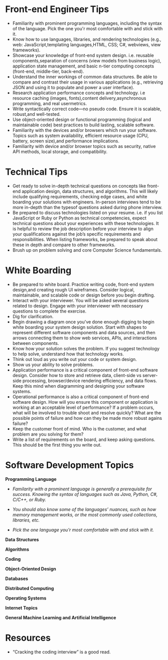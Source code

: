 # Front-end Engineer Tips
* Familiarity with prominent programming languages, including the syntax of the language. Pick the one you'r most comfortable with and stick with it.
* Know how to use languages, libraries, and rendering technologies (e.g., web: JavaScript,templating languages,HTML, CSS; C#, webviews, view frameworks).
* Showcase your knowledge of front-end system design. i.e. reusable components,separation of concerns (view models from business logic), application state management, and basic n-tier computing concepts (front-end, middle-tier, back-end).
* Understand the inner workings of common data structures. Be able to compare and contrast their usage in various applications (e.g., retrieving JSON and using it to populate and power a user interface).
* Research application performance concepts and technology. i.e resource caching (images, fonts),content delivery,asynchronous programming, and real usermetrics.
* Write syntactically correct code—no pseudo code. Ensure it is scalable, robust,and well-tested.
* Use object-oriented design or functional programming (logical and maintainable code) best practices to build lasting, scalable software.
* Familiarity with the devices and/or browsers which run your software. Topics such as system availability, efficient resource usage (CPU, battery, screen size),and performance implications.
* Familiarity with device and/or browser topics such as security, native API methods, local storage, and compatibility.

# Technical Tips
* Get ready to solve in-depth technical questions on concepts like front-end application design, data structures, and algorithms. This will likely include qualifying requirements, checking edge cases, and white boarding your solutions with engineers. In-person interviews tend to be more in-depth than the typesof questions asked during phone interview.
* Be prepared to discuss technologies listed on your resume. i.e. if you list JavaScript or Ruby or Python as technical competencies, expect technical questions about your experiences with these technologies. It is helpful to review the job
description before your interview to align your qualifications against the job’s specific requirements and responsibilities. When listing frameworks, be prepared to speak about these in depth and compare to other frameworks.
* Brush up on problem solving and core Computer Science fundamentals.

# White Boarding
* Be prepared to white board. Practice writing code, front-end system design,and creating rough UI wireframes. Consider logical, maintainable, and scalable code or design before you begin drafting.
* Interact with your interviewer. You will be asked several questions related to design. Engage with your interviewer
with necessary questions to complete the exercise.
* Dig for clarification.
* Begin drawing a diagram once you've done enough digging to begin white boarding your system design solution. Start with shapes to represent different software components and data sources, and then arrows connecting them to show web services,
APIs, and interactions between components.
* Know how your solution solves the problem. If you suggest technology to help solve, understand how that technology works.
* Think out loud as you write out your code or system design.
* Show us your ability to solve problems.
* Application performance is a critical component of front-end software design. Consider how to store and retrieve data, client-side vs server-side processing, browser/device rendering efficiency, and data flows. Keep this mind when diagramming and designing your software systems.
* Operational performance is also a critical component of front-end software design. How will you ensure this component or application is working at an acceptable level of performance? If a problem occurs, what will be involved to trouble shoot and resolve quickly? What are the possible points of failure and how can they be made more robust agains failure?
* Keep the customer front of mind. Who is the customer, and what problem are you solving for them?
* Write a list of requirements on the board, and keep asking questions. This should be the first thing you write out.
# Software Development Topics
**Programming Language**

* _Familarity with a prominent language is generally a prerequisite for success. Knowing the syntax of languages such as Java, Python, C#, C/C++, or Ruby._

* _You should also know some of the languages’ nuances, such as how memory management works, or the most commonly used collections, libraries, etc._

 * _Pick the one language you'r most comfortable  with and stick with it._

**Data Structures**

**Algorithms**

**Coding**

**Object-Oriented Design**

**Databases**

**Distributed Computing**

**Operating Systems**

**Internet Topics**

**General Machine Learning and Artificial Intelligence** 

# Resources
* “Cracking the coding interview” is a good read.

